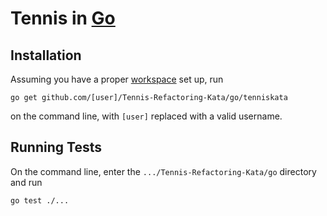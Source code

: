 # Tennis in [Go](http://golang.org/)

## Installation

Assuming you have a proper [workspace](http://golang.org/doc/code.html#Workspaces) set up, run
```
go get github.com/[user]/Tennis-Refactoring-Kata/go/tenniskata
```
on the command line, with ```[user]``` replaced with a valid username.

## Running Tests

On the command line, enter the ```.../Tennis-Refactoring-Kata/go``` directory and run
```
go test ./...
```
